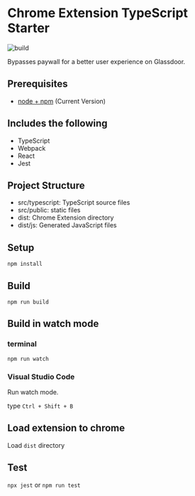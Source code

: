 # Chrome Extension TypeScript Starter

![build](https://github.com/ericvtheg/Less-Annoying-Glassdoor/workflows/build/badge.svg)

Bypasses paywall for a better user experience on Glassdoor.

## Prerequisites

* [node + npm](https://nodejs.org/) (Current Version)

## Includes the following

* TypeScript
* Webpack
* React
* Jest

## Project Structure

* src/typescript: TypeScript source files
* src/public: static files
* dist: Chrome Extension directory
* dist/js: Generated JavaScript files

## Setup

```
npm install
```

## Build

```
npm run build
```

## Build in watch mode

### terminal

```
npm run watch
```

### Visual Studio Code

Run watch mode.

type `Ctrl + Shift + B`

## Load extension to chrome

Load `dist` directory

## Test
`npx jest` or `npm run test`
